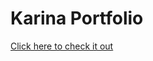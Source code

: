# Karina Portfolio

<a href="https://karina-santana.github.io/portfolio/">Click here to check it out</a>